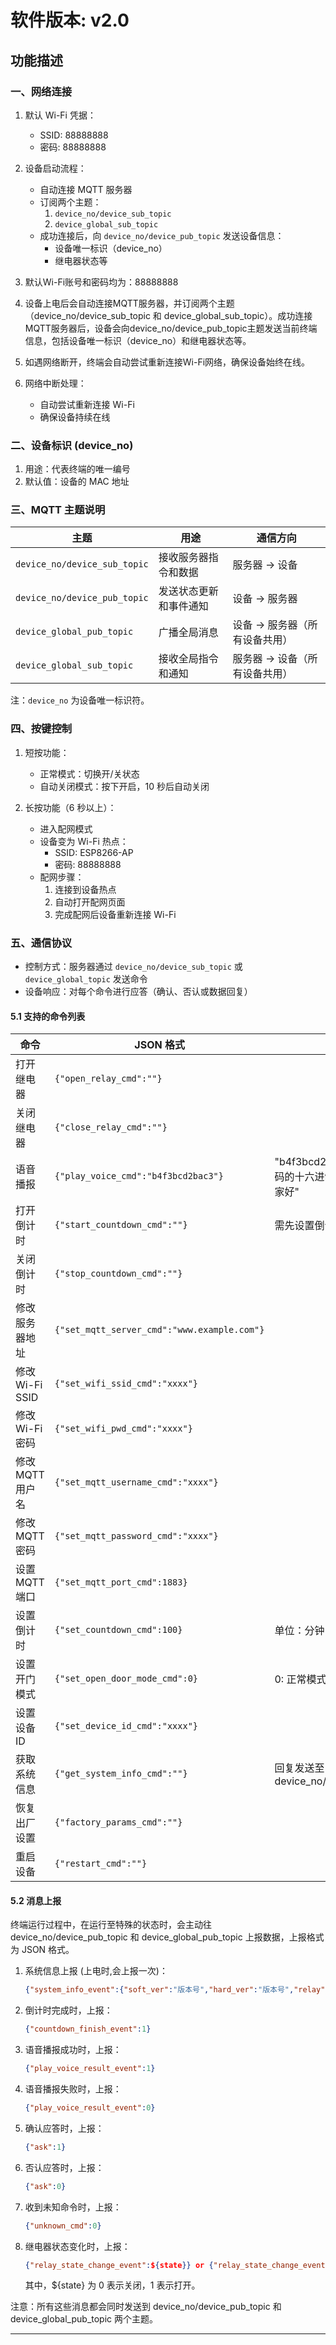 # 软件版本: v2.0
## 功能描述

### 一、网络连接

1. 默认 Wi-Fi 凭据：
   - SSID: 88888888
   - 密码: 88888888

2. 设备启动流程：
   - 自动连接 MQTT 服务器
   - 订阅两个主题：
     1. `device_no/device_sub_topic`
     2. `device_global_sub_topic`
   - 成功连接后，向 `device_no/device_pub_topic` 发送设备信息：
     - 设备唯一标识（device_no）
     - 继电器状态等

1. 默认Wi-Fi账号和密码均为：88888888
2. 设备上电后会自动连接MQTT服务器，并订阅两个主题（device_no/device_sub_topic 和 device_global_sub_topic）。成功连接MQTT服务器后，设备会向device_no/device_pub_topic主题发送当前终端信息，包括设备唯一标识（device_no）和继电器状态等。
3. 如遇网络断开，终端会自动尝试重新连接Wi-Fi网络，确保设备始终在线。

3. 网络中断处理：
   - 自动尝试重新连接 Wi-Fi
   - 确保设备持续在线

### 二、设备标识 (device_no)

1. 用途：代表终端的唯一编号
2. 默认值：设备的 MAC 地址

### 三、MQTT 主题说明

| 主题 | 用途 | 通信方向 |
|------|------|----------|
| `device_no/device_sub_topic` | 接收服务器指令和数据 | 服务器 → 设备 |
| `device_no/device_pub_topic` | 发送状态更新和事件通知 | 设备 → 服务器 |
| `device_global_pub_topic` | 广播全局消息 | 设备 → 服务器（所有设备共用） |
| `device_global_sub_topic` | 接收全局指令和通知 | 服务器 → 设备（所有设备共用） |

注：`device_no` 为设备唯一标识符。

### 四、按键控制

1. 短按功能：
   - 正常模式：切换开/关状态
   - 自动关闭模式：按下开启，10 秒后自动关闭

2. 长按功能（6 秒以上）：
   - 进入配网模式
   - 设备变为 Wi-Fi 热点：
     - SSID: ESP8266-AP
     - 密码: 88888888
   - 配网步骤：
     1. 连接到设备热点
     2. 自动打开配网页面
     3. 完成配网后设备重新连接 Wi-Fi

### 五、通信协议

- 控制方式：服务器通过 `device_no/device_sub_topic` 或 `device_global_topic` 发送命令
- 设备响应：对每个命令进行应答（确认、否认或数据回复）

#### 5.1 支持的命令列表

| 命令 | JSON 格式 | 说明 |
|------|-----------|------|
| 打开继电器 | `{"open_relay_cmd":""}` | |
| 关闭继电器 | `{"close_relay_cmd":""}` | |
| 语音播报 | `{"play_voice_cmd":"b4f3bcd2bac3"}` | "b4f3bcd2bac3" 为 GBK 编码的十六进制字符串，如 "大家好" |
| 打开倒计时 | `{"start_countdown_cmd":""}` | 需先设置倒计时时间 |
| 关闭倒计时 | `{"stop_countdown_cmd":""}` | |
| 修改服务器地址 | `{"set_mqtt_server_cmd":"www.example.com"}` | |
| 修改 Wi-Fi SSID | `{"set_wifi_ssid_cmd":"xxxx"}` | |
| 修改 Wi-Fi 密码 | `{"set_wifi_pwd_cmd":"xxxx"}` | |
| 修改 MQTT 用户名 | `{"set_mqtt_username_cmd":"xxxx"}` | |
| 修改 MQTT 密码 | `{"set_mqtt_password_cmd":"xxxx"}` | |
| 设置 MQTT 端口 | `{"set_mqtt_port_cmd":1883}` | |
| 设置倒计时 | `{"set_countdown_cmd":100}` | 单位：分钟 |
| 设置开门模式 | `{"set_open_door_mode_cmd":0}` | 0: 正常模式, 1: 常开模式 |
| 设置设备 ID | `{"set_device_id_cmd":"xxxx"}` | |
| 获取系统信息 | `{"get_system_info_cmd":""}` | 回复发送至 device_no/device_pub_topic |
| 恢复出厂设置 | `{"factory_params_cmd":""}` | |
| 重启设备 | `{"restart_cmd":""}` | |

#### 5.2 消息上报

终端运行过程中，在运行至特殊的状态时，会主动往 device_no/device_pub_topic 和 device_global_pub_topic 上报数据，上报格式为 JSON 格式。

1. 系统信息上报 (上电时,会上报一次)：
   ```json
   {"system_info_event":{"soft_ver":"版本号","hard_ver":"版本号","relay":状态,"wifi_ssid":"SSID","wifi_pwd":"密码","mqtt_server":"服务器地址","mqtt_port":端口号,"mqtt_username":"用户名","mqtt_password":"密码","count_down_minute":倒计时分钟数,"count_down_start_f":倒计时状态,"device_id":"设备ID","open_door_mode":开门模式,"auto_close_door_time_s":自动关门时间,"device_sub_topic":"订阅主题","device_pub_topic":"发布主题"}}
   ```

2. 倒计时完成时，上报：
   ```json
   {"countdown_finish_event":1}
   ```

3. 语音播报成功时，上报：
   ```json
   {"play_voice_result_event":1}
   ```

4. 语音播报失败时，上报：
   ```json
   {"play_voice_result_event":0}
   ```

5. 确认应答时，上报：
   ```json
   {"ask":1}
   ```

6. 否认应答时，上报：
   ```json
   {"ask":0}
   ```

7. 收到未知命令时，上报：
   ```json
   {"unknown_cmd":0}
   ```

8. 继电器状态变化时，上报：
   ```json
   {"relay_state_change_event":${state}} or {"relay_state_change_event":${state}}
   ```
   其中，${state} 为 0 表示关闭，1 表示打开。

注意：所有这些消息都会同时发送到 device_no/device_pub_topic 和 device_global_pub_topic 两个主题。
***



